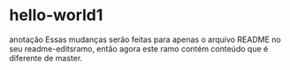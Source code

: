# hello-world1
anotação
Essas mudanças serão feitas para apenas o arquivo README no seu readme-editsramo, então agora este ramo contém conteúdo que é diferente de master.
